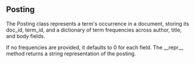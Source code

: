 <!-- module: mir.ir.posting -->

## Posting

The Posting class represents a term's occurrence in a document, storing its doc_id, term_id, and a dictionary of term frequencies across author, title, and body fields. 

If no frequencies are provided, it defaults to 0 for each field. The \_\_repr\_\_ method returns a string representation of the posting.